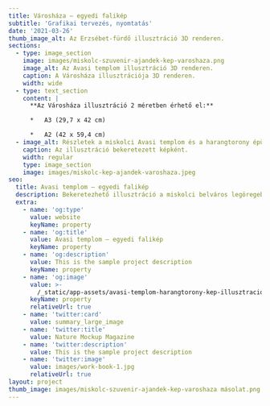 ```yaml
---
title: Városháza – egyedi falikép
subtitle: 'Grafikai tervezés, nyomtatás'
date: '2021-03-26'
thumb_image_alt: Az Erzsébet-fürdő illusztráció 3D renderen.
sections:
  - type: image_section
    image: images/miskolc-szuvenir-ajandek-kep-varoshaza.png
    image_alt: Az Avasi templom illusztráció 3D renderen.
    caption: A Városháza illusztrációja 3D renderen.
    width: wide
  - type: text_section
    content: |
      **Az Városháza illusztráció 2 méretben érhető el:**

      *   A3 (29,7 x 42 cm)

      *   A2 (42 x 59,4 cm)
  - image_alt: Részletek a miskolci Avasi templom és a harangtorony épületeiről.
    caption: Az illusztráció bekeretezett képként.
    width: regular
    type: image_section
    image: images/miskolc-kep-ajandek-varoshaza.jpeg
seo:
  title: Avasi templom – egyedi falikép
  description: Bekeretezhető illusztráció a miskolci belváros legöregebb épületéről.
  extra:
    - name: 'og:type'
      value: website
      keyName: property
    - name: 'og:title'
      value: Avasi templom – egyedi falikép
      keyName: property
    - name: 'og:description'
      value: This is the sample project description
      keyName: property
    - name: 'og:image'
      value: >-
        /_static/app-assets/avasi-templom-harangtorony-kep-illusztracio%CC%81-falikep%20(1).png
      keyName: property
      relativeUrl: true
    - name: 'twitter:card'
      value: summary_large_image
    - name: 'twitter:title'
      value: Nature Mockup Magazine
    - name: 'twitter:description'
      value: This is the sample project description
    - name: 'twitter:image'
      value: images/work-book-1.jpg
      relativeUrl: true
layout: project
thumb_image: images/miskolc-szuvenir-ajandek-kep-varoshaza másolat.png
---
```

